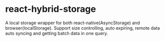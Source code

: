 # react-hybrid-storage
A local storage wrapper for both react-native(AsyncStorage) and browser(localStorage). Support size controlling, auto expiring, remote data auto syncing and getting batch data in one query.
